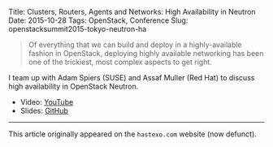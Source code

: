 Title: Clusters, Routers, Agents and Networks: High Availability in Neutron
Date: 2015-10-28
Tags: OpenStack, Conference
Slug: openstacksummit2015-tokyo-neutron-ha

> Of everything that we can build and deploy in a highly-available
> fashion in OpenStack, deploying highly available networking has been
> one of the trickiest, most complex aspects to get right.

I team up with Adam Spiers (SUSE) and Assaf Muller (Red Hat) to
discuss high availability in OpenStack Neutron.

<!--break-->

* Video: [YouTube](https://youtu.be/vBZgtHgSdOY)
* Slides: [GitHub](https://fghaas.github.io/openstacksummit2015-tokyo-neutron-ha/)

* * *

This article originally appeared on the `hastexo.com` website (now defunct).
